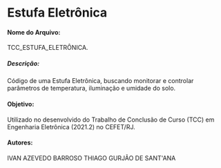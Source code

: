 # Estufa Eletrônica

#### Nome do Arquivo:
TCC_ESTUFA_ELETRÔNICA.

##### Descrição: 
Código de uma Estufa Eletrônica, buscando monitorar e controlar parâmetros de temperatura, iluminação e umidade do solo. 


#### Objetivo: 
Utilizado no desenvolvido do Trabalho de Conclusão de Curso (TCC) em Engenharia Eletrônica (2021.2) no CEFET/RJ. 


#### Autores: 
IVAN AZEVEDO BARROSO
THIAGO GURJÃO DE SANT'ANA
